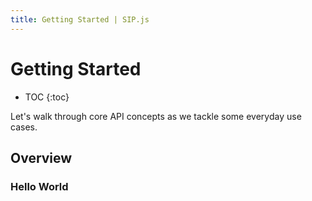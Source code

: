 ```yaml
---
title: Getting Started | SIP.js
---
```


# Getting Started

* TOC
{:toc}

Let's walk through core API concepts as we tackle some everyday use cases.

## Overview


### Hello World
